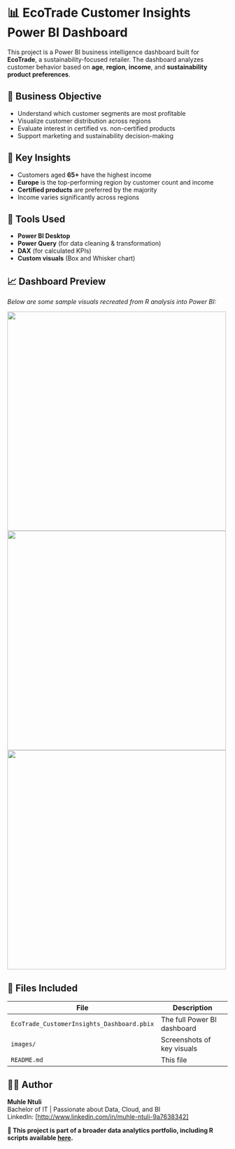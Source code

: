 # 📊 EcoTrade Customer Insights Power BI Dashboard

This project is a Power BI business intelligence dashboard built for **EcoTrade**, a sustainability-focused retailer. The dashboard analyzes customer behavior based on **age**, **region**, **income**, and **sustainability product preferences**.

## 💼 Business Objective

- Understand which customer segments are most profitable
- Visualize customer distribution across regions
- Evaluate interest in certified vs. non-certified products
- Support marketing and sustainability decision-making

## 🧠 Key Insights

- Customers aged **65+** have the highest income
- **Europe** is the top-performing region by customer count and income
- **Certified products** are preferred by the majority
- Income varies significantly across regions

## 🔧 Tools Used

- **Power BI Desktop**
- **Power Query** (for data cleaning & transformation)
- **DAX** (for calculated KPIs)
- **Custom visuals** (Box and Whisker chart)

## 📈 Dashboard Preview

*Below are some sample visuals recreated from R analysis into Power BI:*

<img src="images/income_by_age.png" width="500"/>
<img src="images/customer_by_region.png" width="500"/>
<img src="images/certified_preference.png" width="500"/>

## 📁 Files Included

| File | Description |
|------|-------------|
| `EcoTrade_CustomerInsights_Dashboard.pbix` | The full Power BI dashboard |
| `images/` | Screenshots of key visuals |
| `README.md` | This file |

## 🧑‍💻 Author

**Muhle Ntuli**  
Bachelor of IT | Passionate about Data, Cloud, and BI  
LinkedIn: [http://www.linkedin.com/in/muhle-ntuli-9a7638342]


**🚀 This project is part of a broader data analytics portfolio, including R scripts available [here](https://github.com/Ashley-sdev/EcoTrade-CustomerSegmentation-R).**
